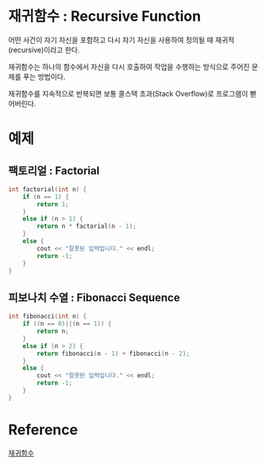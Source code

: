 # 재귀함수 : Recursive Function
어떤 사건이 자기 자신을 포함하고 다시 자기 자신을 사용하여 정의될 때 재귀적(recursive)이라고 한다.

재귀함수는 하나의 함수에서 자신을 다시 호출하여 작업을 수행하는 방식으로 주어진 문제를 푸는 방법이다.

재귀함수를 지속적으로 반복되면 보통 콜스택 초과(Stack Overflow)로 프로그램이 뻗어버린다.

# 예제
## 팩토리얼 : Factorial
```cpp
int factorial(int n) {
	if (n == 1) {
		return 1;
	}
	else if (n > 1) {
		return n * factorial(n - 1);
	}
	else {
		cout << "잘못된 입력입니다." << endl;
		return -1;
	}
}
```
## 피보나치 수열 : Fibonacci Sequence
```cpp
int fibonacci(int n) {
	if ((n == 0)||(n == 1)) {
		return n;
	}
	else if (n > 2) {
		return fibonacci(n - 1) + fibonacci(n - 2);
	}
	else {
		cout << "잘못된 입력입니다." << endl;
		return -1;
	}
}
```

# Reference
[재귀함수](https://namu.wiki/w/%EC%9E%AC%EA%B7%80%ED%95%A8%EC%88%98)